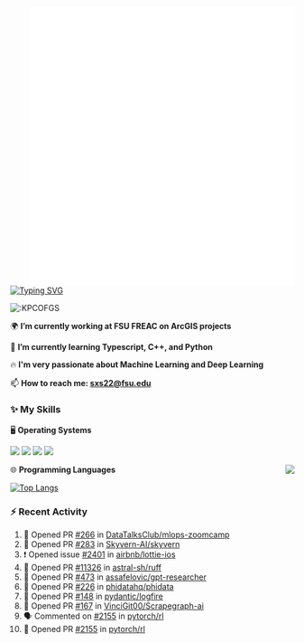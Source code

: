 <img align="right" width="470" src="github-metrics.svg">

[![Typing SVG](https://readme-typing-svg.herokuapp.com?duration=2500&vCenter=true&width=200&height=40&lines=Hello+World+👋)](https://git.io/typing-svg)

<img src="https://count.getloli.com/get/@:KPCOFGS" alt=":KPCOFGS" />

🌍 **I’m currently working at FSU FREAC on ArcGIS projects**

🌱 **I’m currently learning Typescript, C++, and Python**

🔥 **I'm very passionate about Machine Learning and Deep Learning**

📫 **How to reach me: sxs22@fsu.edu**

### ✨ **My Skills**

🖥️ **Operating Systems**

[![](https://img.shields.io/badge/-Linux-4fc08d?style=flat-square&logo=Linux&logoColor=fff)](https://www.linuxfoundation.org/)
[![](https://img.shields.io/badge/LinuxMint-47A248?style=flat-square&logo=linuxmint&logoColor=fff)](https://linuxmint.com/)
[![](https://img.shields.io/badge/Windows11-0078d6?style=flat-square&logo=windows&logoColor=fff)](https://www.microsoft.com/software-download/windows11)
[![](https://img.shields.io/badge/Ubuntu-E95420?style=flat-square&logo=ubuntu&logoColor=white)](https://ubuntu.com/download)

<a>
    <img align="right" src="https://github-readme-stats.vercel.app/api?username=KPCOFGS&theme=tokyonight&show_icons=true&show=reviews,prs_merged,prs_merged_percentage">
</a>

🌐 **Programming Languages**

[![Top Langs](https://github-readme-stats.vercel.app/api/top-langs/?username=KPCOFGS&theme=tokyonight)](https://github.com/anuraghazra/github-readme-stats)

### ⚡ **Recent Activity**
<!--START_SECTION:activity-->
1. 💪 Opened PR [#266](https://github.com/DataTalksClub/mlops-zoomcamp/pull/266) in [DataTalksClub/mlops-zoomcamp](https://github.com/DataTalksClub/mlops-zoomcamp)
2. 💪 Opened PR [#283](https://github.com/Skyvern-AI/skyvern/pull/283) in [Skyvern-AI/skyvern](https://github.com/Skyvern-AI/skyvern)
3. ❗ Opened issue [#2401](https://github.com/airbnb/lottie-ios/issues/2401) in [airbnb/lottie-ios](https://github.com/airbnb/lottie-ios)
4. 💪 Opened PR [#11326](https://github.com/astral-sh/ruff/pull/11326) in [astral-sh/ruff](https://github.com/astral-sh/ruff)
5. 💪 Opened PR [#473](https://github.com/assafelovic/gpt-researcher/pull/473) in [assafelovic/gpt-researcher](https://github.com/assafelovic/gpt-researcher)
6. 💪 Opened PR [#226](https://github.com/phidatahq/phidata/pull/226) in [phidatahq/phidata](https://github.com/phidatahq/phidata)
7. 💪 Opened PR [#148](https://github.com/pydantic/logfire/pull/148) in [pydantic/logfire](https://github.com/pydantic/logfire)
8. 💪 Opened PR [#167](https://github.com/VinciGit00/Scrapegraph-ai/pull/167) in [VinciGit00/Scrapegraph-ai](https://github.com/VinciGit00/Scrapegraph-ai)
9. 🗣 Commented on [#2155](https://github.com/pytorch/rl/pull/2155#issuecomment-2096336374) in [pytorch/rl](https://github.com/pytorch/rl)
10. 💪 Opened PR [#2155](https://github.com/pytorch/rl/pull/2155) in [pytorch/rl](https://github.com/pytorch/rl)
<!--END_SECTION:activity-->
